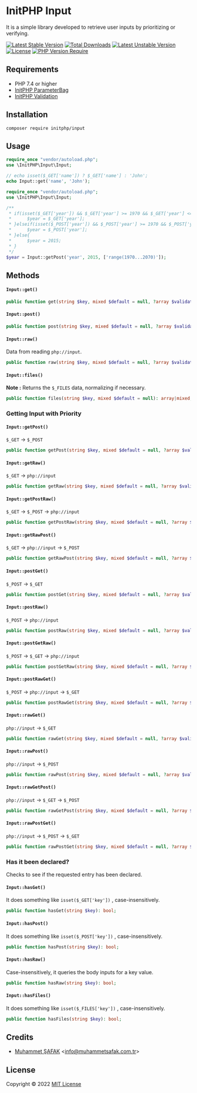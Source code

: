 # InitPHP Input

It is a simple library developed to retrieve user inputs by prioritizing or verifying.

[![Latest Stable Version](http://poser.pugx.org/initphp/input/v)](https://packagist.org/packages/initphp/input) [![Total Downloads](http://poser.pugx.org/initphp/input/downloads)](https://packagist.org/packages/initphp/input) [![Latest Unstable Version](http://poser.pugx.org/initphp/input/v/unstable)](https://packagist.org/packages/initphp/input) [![License](http://poser.pugx.org/initphp/input/license)](https://packagist.org/packages/initphp/input) [![PHP Version Require](http://poser.pugx.org/initphp/input/require/php)](https://packagist.org/packages/initphp/input)


## Requirements

- PHP 7.4 or higher
- [InitPHP ParameterBag](https://github.com/InitPHP/ParameterBag)
- [InitPHP Validation](https://github.com/InitPHP/Validation)

## Installation

```
composer require initphp/input
```

## Usage

```php
require_once "vendor/autoload.php";
use \InitPHP\Input\Input;

// echo isset($_GET['name']) ? $_GET['name'] : 'John';
echo Input::get('name', 'John');
```

```php
require_once "vendor/autoload.php";
use \InitPHP\Input\Input;

/**
 * if(isset($_GET['year']) && $_GET['year'] >= 1970 && $_GET['year'] <= 2070){
 *      $year = $_GET['year'];
 * }elseif(isset($_POST['year']) && $_POST['year'] >= 1970 && $_POST['year'] <= 2070){
 *      $year = $_POST['year'];
 * }else{
 *      $year = 2015;
 * }
 */
$year = Input::getPost('year', 2015, ['range(1970...2070)']);
```

## Methods

#### `Input::get()`

```php
public function get(string $key, mixed $default = null, ?array $validation = null): mixed;
```

#### `Input::post()`

```php
public function post(string $key, mixed $default = null, ?array $validation = null): mixed;
```

#### `Input::raw()`

Data from reading `php://input`.

```php
public function raw(string $key, mixed $default = null, ?array $validation = null): mixed;
```

#### `Input::files()`

**Note :** Returns the `$_FILES` data, normalizing if necessary.

```php
public function files(string $key, mixed $default = null): array|mixed;
```

### Getting Input with Priority

#### `Input::getPost()`

`$_GET` -> `$_POST`

```php
public function getPost(string $key, mixed $default = null, ?array $validation = null): mixed;
```

#### `Input::getRaw()`

`$_GET` -> `php://input`

```php
public function getRaw(string $key, mixed $default = null, ?array $validation = null): mixed;
```

#### `Input::getPostRaw()`

`$_GET` -> `$_POST` -> `php://input`

```php
public function getPostRaw(string $key, mixed $default = null, ?array $validation = null): mixed;
```

#### `Input::getRawPost()`

`$_GET` -> `php://input` -> `$_POST`

```php
public function getRawPost(string $key, mixed $default = null, ?array $validation = null): mixed;
```

#### `Input::postGet()`

`$_POST` -> `$_GET`

```php
public function postGet(string $key, mixed $default = null, ?array $validation = null): mixed;
```

#### `Input::postRaw()`

`$_POST` -> `php://input`

```php
public function postRaw(string $key, mixed $default = null, ?array $validation = null): mixed;
```

#### `Input::postGetRaw()`

`$_POST` -> `$_GET` -> `php://input`

```php
public function postGetRaw(string $key, mixed $default = null, ?array $validation = null): mixed;
```

#### `Input::postRawGet()`

`$_POST` -> `php://input` -> `$_GET`

```php
public function postRawGet(string $key, mixed $default = null, ?array $validation = null): mixed;
```

#### `Input::rawGet()`

`php://input` -> `$_GET`

```php
public function rawGet(string $key, mixed $default = null, ?array $validation = null): mixed;
```

#### `Input::rawPost()`

`php://input` -> `$_POST`

```php
public function rawPost(string $key, mixed $default = null, ?array $validation = null): mixed;
```

#### `Input::rawGetPost()`

`php://input` -> `$_GET` -> `$_POST`

```php
public function rawGetPost(string $key, mixed $default = null, ?array $validation = null): mixed;
```

#### `Input::rawPostGet()`

`php://input` -> `$_POST` -> `$_GET`

```php
public function rawPostGet(string $key, mixed $default = null, ?array $validation = null): mixed;
```

### Has it been declared?

Checks to see if the requested entry has been declared.

#### `Input::hasGet()`

It does something like `isset($_GET['key'])` , case-insensitively.

```php
public function hasGet(string $key): bool;
```

#### `Input::hasPost()`

It does something like `isset($_POST['key'])` , case-insensitively.

```php
public function hasPost(string $key): bool;
```

#### `Input::hasRaw()`

Case-insensitively, it queries the body inputs for a key value.

```php
public function hasRaw(string $key): bool;
```

#### `Input::hasFiles()`

It does something like `isset($_FILES['key'])` , case-insensitively.

```php
public function hasFiles(string $key): bool;
```

## Credits

- [Muhammet ŞAFAK](https://www.muhammetsafak.com.tr) <<info@muhammetsafak.com.tr>>

## License

Copyright &copy; 2022 [MIT License](./LICENSE)
